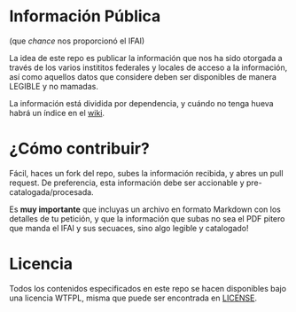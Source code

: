 # Información Pública
(que *chance* nos proporcionó el IFAI)

La idea de este repo es publicar la información que nos ha sido otorgada a través de los varios instititos federales y locales de acceso a la información, así como aquellos datos que considere deben ser disponibles de manera LEGIBLE y no mamadas.

La información está dividida por dependencia, y cuándo no tenga hueva habrá un índice en el [wiki](http://github.com/unRob/informacion-publica/wiki/Índice).

# ¿Cómo contribuir?

Fácil, haces un fork del repo, subes la información recibida, y abres un pull request. De preferencia, esta información debe ser accionable y pre-catalogada/procesada.

Es **muy importante** que incluyas un archivo en formato Markdown con los detalles de tu petición, y que la información que subas no sea el PDF pitero que manda el IFAI y sus secuaces, sino algo legible y catalogado!


# Licencia

Todos los contenidos especificados en este repo se hacen disponibles bajo una licencia WTFPL, misma que puede ser encontrada en [LICENSE](LICENSE).
